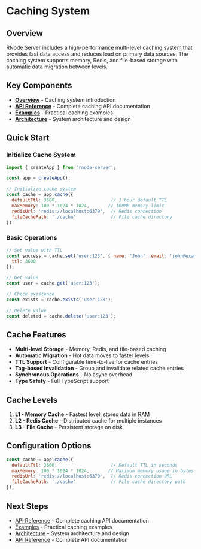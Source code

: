 # Caching System

## Overview

RNode Server includes a high-performance multi-level caching system that provides fast data access and reduces load on primary data sources. The caching system supports memory, Redis, and file-based storage with automatic data migration between levels.

## Key Components

- **[Overview](./index.md)** - Caching system introduction
- **[API Reference](./api.md)** - Complete caching API documentation
- **[Examples](./examples.md)** - Practical caching examples
- **[Architecture](./architecture.md)** - System architecture and design

## Quick Start

### Initialize Cache System
```javascript
import { createApp } from 'rnode-server';

const app = createApp();

// Initialize cache system
const cache = app.cache({
  defaultTtl: 3600,                    // 1 hour default TTL
  maxMemory: 100 * 1024 * 1024,       // 100MB memory limit
  redisUrl: 'redis://localhost:6379',  // Redis connection
  fileCachePath: './cache'             // File cache directory
});
```

### Basic Operations
```javascript
// Set value with TTL
const success = cache.set('user:123', { name: 'John', email: 'john@example.com' }, { 
  ttl: 3600 
});

// Get value
const user = cache.get('user:123');

// Check existence
const exists = cache.exists('user:123');

// Delete value
const deleted = cache.delete('user:123');
```

## Cache Features

- **Multi-level Storage** - Memory, Redis, and file-based caching
- **Automatic Migration** - Hot data moves to faster levels
- **TTL Support** - Configurable time-to-live for cache entries
- **Tag-based Invalidation** - Group and invalidate related cache entries
- **Synchronous Operations** - No async overhead
- **Type Safety** - Full TypeScript support

## Cache Levels

1. **L1 - Memory Cache** - Fastest level, stores data in RAM
2. **L2 - Redis Cache** - Distributed cache for multiple instances
3. **L3 - File Cache** - Persistent storage on disk

## Configuration Options

```javascript
const cache = app.cache({
  defaultTtl: 3600,                    // Default TTL in seconds
  maxMemory: 100 * 1024 * 1024,       // Maximum memory usage in bytes
  redisUrl: 'redis://localhost:6379',  // Redis connection URL
  fileCachePath: './cache'             // File cache directory path
});
```

## Next Steps

- [API Reference](./api.md) - Complete caching API documentation
- [Examples](./examples.md) - Practical caching examples
- [Architecture](./architecture.md) - System architecture and design
- [API Reference](../api/) - Complete API documentation

